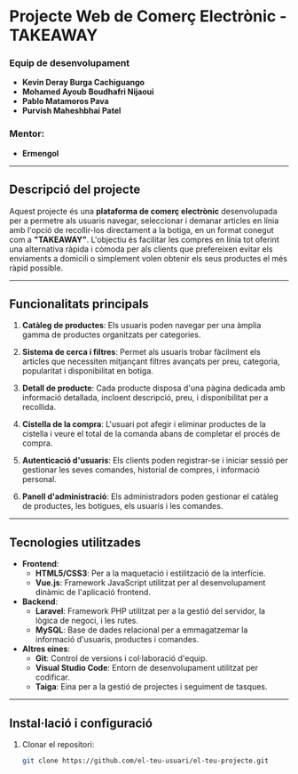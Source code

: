 # **Projecte Web de Comerç Electrònic - TAKEAWAY**

### **Equip de desenvolupament**

- **Kevin Deray Burga Cachiguango**
- **Mohamed Ayoub Boudhafri Nijaoui**
- **Pablo Matamoros Pava**
- **Purvish Maheshbhai Patel**

### **Mentor:**

- **Ermengol**

---

## **Descripció del projecte**

Aquest projecte és una **plataforma de comerç electrònic** desenvolupada per a permetre als usuaris navegar, seleccionar i demanar articles en línia amb l'opció de recollir-los directament a la botiga, en un format conegut com a **"TAKEAWAY"**. L'objectiu és facilitar les compres en línia tot oferint una alternativa ràpida i còmoda per als clients que prefereixen evitar els enviaments a domicili o simplement volen obtenir els seus productes el més ràpid possible.

---

## **Funcionalitats principals**

1. **Catàleg de productes**: Els usuaris poden navegar per una àmplia gamma de productes organitzats per categories.
2. **Sistema de cerca i filtres**: Permet als usuaris trobar fàcilment els articles que necessiten mitjançant filtres avançats per preu, categoria, popularitat i disponibilitat en botiga.

3. **Detall de producte**: Cada producte disposa d'una pàgina dedicada amb informació detallada, incloent descripció, preu, i disponibilitat per a recollida.

4. **Cistella de la compra**: L'usuari pot afegir i eliminar productes de la cistella i veure el total de la comanda abans de completar el procés de compra.

5. **Autenticació d'usuaris**: Els clients poden registrar-se i iniciar sessió per gestionar les seves comandes, historial de compres, i informació personal.

6. **Panell d'administració**: Els administradors poden gestionar el catàleg de productes, les botigues, els usuaris i les comandes.

---

## **Tecnologies utilitzades**

- **Frontend**:
  - **HTML5/CSS3**: Per a la maquetació i estilització de la interfície.
  - **Vue.js**: Framework JavaScript utilitzat per al desenvolupament dinàmic de l'aplicació frontend.
- **Backend**:
  - **Laravel**: Framework PHP utilitzat per a la gestió del servidor, la lògica de negoci, i les rutes.
  - **MySQL**: Base de dades relacional per a emmagatzemar la informació d'usuaris, productes i comandes.
- **Altres eines**:
  - **Git**: Control de versions i col·laboració d'equip.
  - **Visual Studio Code**: Entorn de desenvolupament utilitzat per codificar.
  - **Taiga**: Eina per a la gestió de projectes i seguiment de tasques.

---

## **Instal·lació i configuració**

1. Clonar el repositori:
   ```bash
   git clone https://github.com/el-teu-usuari/el-teu-projecte.git
   ```
